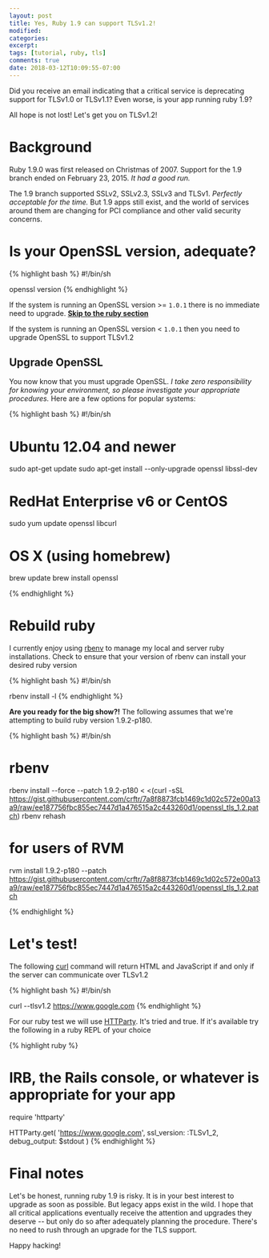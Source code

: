 ```yaml
---
layout: post
title: Yes, Ruby 1.9 can support TLSv1.2!
modified:
categories:
excerpt:
tags: [tutorial, ruby, tls]
comments: true
date: 2018-03-12T10:09:55-07:00
---
```


Did you receive an email indicating that a critical service is deprecating support for TLSv1.0 or TLSv1.1? Even worse, is your app running ruby 1.9?

All hope is not lost! Let's get you on TLSv1.2!

# Background

Ruby 1.9.0 was first released on Christmas of 2007. Support for the 1.9 branch ended on February 23, 2015. *It had a good run.*

The 1.9 branch supported SSLv2, SSLv2.3, SSLv3 and TLSv1. *Perfectly acceptable for the time.* But 1.9 apps still exist, and the world of services around them are changing for PCI compliance and other valid security concerns.


# Is your OpenSSL version, adequate?

{% highlight bash %}
#!/bin/sh

openssl version
{% endhighlight %}

If the system is running an OpenSSL version >= `1.0.1` there is no immediate need to upgrade. **[Skip to the ruby section](#rebuild-ruby)**

If the system is running an OpenSSL version < `1.0.1` then you need to upgrade OpenSSL to support TLSv1.2

## Upgrade OpenSSL

You now know that you must upgrade OpenSSL. *I take zero responsibility for knowing your environment, so please investigate your appropriate procedures.* Here are a few options for popular systems:

{% highlight bash %}
#!/bin/sh

# Ubuntu 12.04 and newer
sudo apt-get update
sudo apt-get install --only-upgrade openssl libssl-dev

# RedHat Enterprise v6 or CentOS
sudo yum update openssl libcurl

# OS X (using homebrew)
brew update
brew install openssl

{% endhighlight %}




# Rebuild ruby

I currently enjoy using [rbenv][3] to manage my local and server ruby installations. Check to ensure that your version of rbenv can install your desired ruby version

{% highlight bash %}
#!/bin/sh

rbenv install -l
{% endhighlight %}

**Are you ready for the big show?!** The following assumes that we're attempting to build ruby version 1.9.2-p180.

{% highlight bash %}
#!/bin/sh

# rbenv
rbenv install --force --patch 1.9.2-p180 < <(curl -sSL https://gist.githubusercontent.com/crftr/7a8f8873fcb1469c1d02c572e00a13a9/raw/ee187756fbc855ec7447d1a476515a2c443260d1/openssl_tls_1.2.patch)
rbenv rehash

# for users of RVM
rvm install 1.9.2-p180 --patch https://gist.githubusercontent.com/crftr/7a8f8873fcb1469c1d02c572e00a13a9/raw/ee187756fbc855ec7447d1a476515a2c443260d1/openssl_tls_1.2.patch

{% endhighlight %}



# Let's test!

The following [curl][1] command will return HTML and JavaScript if and only if the server can communicate over TLSv1.2

{% highlight bash %}
#!/bin/sh

curl --tlsv1.2 https://www.google.com
{% endhighlight %}

For our ruby test we will use [HTTParty][2]. It's tried and true. If it's available try the following in a ruby REPL of your choice

{% highlight ruby %}
# IRB, the Rails console, or whatever is appropriate for your app

require 'httparty'

HTTParty.get(
  'https://www.google.com',
  ssl_version: :TLSv1_2,
  debug_output: $stdout
)
{% endhighlight %}


# Final notes

Let's be honest, running ruby 1.9 is risky. It is in your best interest to upgrade as soon as possible. But legacy apps exist in the wild. I hope that all critical applications eventually receive the attention and upgrades they deserve -- but only do so after adequately planning the procedure. There's no need to rush through an upgrade for the TLS support.

Happy hacking!


[1]: https://curl.haxx.se
[2]: https://github.com/jnunemaker/httparty
[3]: https://github.com/rbenv/rbenv